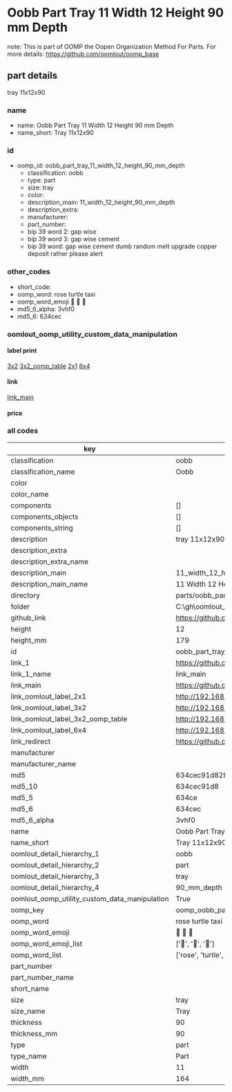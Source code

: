 # Oobb Part Tray 11 Width 12 Height 90 mm Depth  

note: This is part of OOMP the Oopen Organization Method For Parts. For more details: https://github.com/oomlout/oomp_base

##  part details
  



tray 11x12x90



### name
* name: Oobb Part Tray 11 Width 12 Height 90 mm Depth
* name_short: Tray 11x12x90 
### id
* oomp_id: oobb_part_tray_11_width_12_height_90_mm_depth
  * classification: oobb
  * type: part
  * size: tray
  * color: 
  * description_main: 11_width_12_height_90_mm_depth
  * description_extra: 
  * manufacturer: 
  * part_number: 
  * bip 39 word 2: gap wise
  * bip 39 word 3: gap wise cement
  * bip 39 word: gap wise cement dumb random melt upgrade copper deposit rather please alert

### other_codes
* short_code: 
* oomp_word: rose turtle taxi
* oomp_word_emoji :rose: :turtle: :taxi:
* md5_6_alpha: 3vhf0
* md5_6: 634cec






### oomlout_oomp_utility_custom_data_manipulation
#### label print
[3x2](http://192.168.1.245:1112/?label=oomp%203vhf0)
[3x2_oomp_table](http://192.168.1.108:1112/?label=oomp%203vhf0)
[2x1](http://192.168.1.242:1112/?label=oomp%203vhf0)
[6x4](http://192.168.1.55:1112/?label=oomp%203vhf0)    

#### link

[link_main](https://github.com/oomlout/oomlout_oobb_version_4_generated_parts/tree/main/navigation_oomp/oobb/part/tray/11_width_12_height_90_mm_depth/part)                              

#### price







### all codes 
| key | value |  
| --- | --- |  
| classification | oobb |  
| classification_name | Oobb |  
| color |  |  
| color_name |  |  
| components | [] |  
| components_objects | [] |  
| components_string | [] |  
| description | tray 11x12x90 |  
| description_extra |  |  
| description_extra_name |  |  
| description_main | 11_width_12_height_90_mm_depth |  
| description_main_name | 11 Width 12 Height 90 mm Depth |  
| directory | parts/oobb_part_tray_11_width_12_height_90_mm_depth |  
| folder | C:\gh\oomlout_oobb_version_4_generated_parts\parts\oobb_part_tray_11_width_12_height_90_mm_depth |  
| github_link | https://github.com/oomlout/oomlout_oomp_part_src/tree/main/parts/oobb_part_tray_11_width_12_height_90_mm_depth |  
| height | 12 |  
| height_mm | 179 |  
| id | oobb_part_tray_11_width_12_height_90_mm_depth |  
| link_1 | https://github.com/oomlout/oomlout_oobb_version_4_generated_parts/tree/main/navigation_oomp/oobb/part/tray/11_width_12_height_90_mm_depth/part |  
| link_1_name | link_main |  
| link_main | https://github.com/oomlout/oomlout_oobb_version_4_generated_parts/tree/main/navigation_oomp/oobb/part/tray/11_width_12_height_90_mm_depth/part |  
| link_oomlout_label_2x1 | http://192.168.1.242:1112/?label=oomp%203vhf0 |  
| link_oomlout_label_3x2 | http://192.168.1.245:1112/?label=oomp%203vhf0 |  
| link_oomlout_label_3x2_oomp_table | http://192.168.1.108:1112/?label=oomp%203vhf0 |  
| link_oomlout_label_6x4 | http://192.168.1.55:1112/?label=oomp%203vhf0 |  
| link_redirect | https://github.com/oomlout/oomlout_oobb_version_4_generated_parts/tree/main/parts/oobb_tray_11_12_90 |  
| manufacturer |  |  
| manufacturer_name |  |  
| md5 | 634cec91d82ffdd62ad8d43e4a7f1afa |  
| md5_10 | 634cec91d8 |  
| md5_5 | 634ce |  
| md5_6 | 634cec |  
| md5_6_alpha | 3vhf0 |  
| name | Oobb Part Tray 11 Width 12 Height 90 mm Depth |  
| name_short | Tray 11x12x90  |  
| oomlout_detail_hierarchy_1 | oobb |  
| oomlout_detail_hierarchy_2 | part |  
| oomlout_detail_hierarchy_3 | tray |  
| oomlout_detail_hierarchy_4 | 90_mm_depth |  
| oomlout_oomp_utility_custom_data_manipulation | True |  
| oomp_key | oomp_oobb_part_tray_11_width_12_height_90_mm_depth |  
| oomp_word | rose turtle taxi |  
| oomp_word_emoji | :rose: :turtle: :taxi: |  
| oomp_word_emoji_list | [':rose:', ':turtle:', ':taxi:'] |  
| oomp_word_list | ['rose', 'turtle', 'taxi'] |  
| part_number |  |  
| part_number_name |  |  
| short_name |  |  
| size | tray |  
| size_name | Tray |  
| thickness | 90 |  
| thickness_mm | 90 |  
| type | part |  
| type_name | Part |  
| width | 11 |  
| width_mm | 164 |  
